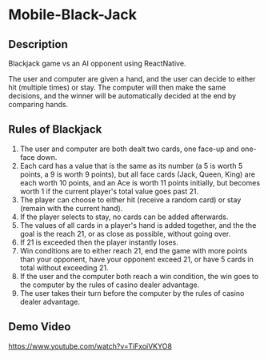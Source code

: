 # Mobile-Black-Jack

## Description
Blackjack game vs an AI opponent using ReactNative.

The user and computer are given a hand, and the user can decide to either hit (multiple times) or stay. The computer will then make the same decisions, and the winner will be automatically decided at the end by comparing hands.

## Rules of Blackjack
1. The user and computer are both dealt two cards, one face-up and one-face down.
2. Each card has a value that is the same as its number (a 5 is worth 5 points, a 9 is worth 9 points), but all face cards (Jack, Queen, King) are each worth 10 points, and an Ace is worth 11 points initially, but becomes worth 1 if the current player's total value goes past 21.
3. The player can choose to either hit (receive a random card) or stay (remain with the current hand).
4. If the player selects to stay, no cards can be added afterwards.
5. The values of all cards in a player's hand is added together, and the the goal is the reach 21, or as close as possible, without going over.
7. If 21 is exceeded then the player instantly loses.
8. Win conditions are to either reach 21, end the game with more points than your opponent, have your opponent exceed 21, or have 5 cards in total without exceeding 21.
9. If the user and the computer both reach a win condition, the win goes to the computer by the rules of casino dealer advantage.
10. The user takes their turn before the computer by the rules of casino dealer advantage.

## Demo Video
https://www.youtube.com/watch?v=TiFxoiVKYO8
